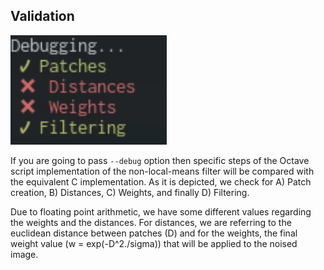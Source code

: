 ## Validation

![validation](docs/validation.png)

If you are going to pass `--debug` option then specific steps of the Octave script implementation of the non-local-means filter will be compared with the equivalent C implementation. As it is depicted, we check for A) Patch creation, B) Distances, C) Weights, and finally D) Filtering.

Due to floating point arithmetic, we have some different values regarding the weights and the distances. For distances, we are referring to the euclidean distance between patches (D) and for the weights, the final weight value (w = exp(-D^2./sigma)) that will be applied to the noised image.
